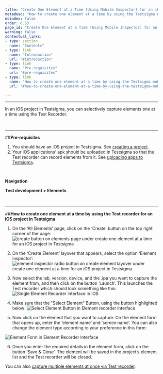 ```yaml
---
title: "Create One Element at a Time (Using Mobile Inspector) for an iOS Project"
metadesc: "How to create one element at a time by using the Testsigma mobile inspector for an iOS project in Testsigma."
noindex: false
order: 6.53
page_id: "Create One Element at a Time (Using Mobile Inspector) for an iOS Project"
warning: false
contextual_links:
- type: section
  name: "Contents"
- type: link
  name: "Introduction"
  url: "#introduction"
- type: link
  name: "Pre-requisites"
  url: "#pre-requisites"
- type: link
  name: "How to create one element at a time by using the Testsigma mobile inspector for an iOS project in Testsigma"
  url: "#how-to-create-one-element-at-a-time-by-using-the-testsigma-mobile-inspector-for-an-ios-project-in-testsigma"

---
```



---
In an iOS project in Testsigma, you can selectively capture elements one at a time using the Test Recorder.

<br>

---
##**Pre-requisites**
1. You should have an iOS project in Testsigma. See [creating a project](https://testsigma.com/docs/projects/overview/).
2. Your iOS applications’ apk should be uploaded in Testsigma so that the Test recorder can record elements from it. See [uploading apps to Testsigma](https://testsigma.com/docs/uploads/upload-apps/).

<br>

**Navigation**

**Test development > Elements**

<br>

---
##**How to create one element at a time by using the Test recorder for an iOS project in Testsigma**
1. On the ‘All Elements’ page, click on the ‘Create’ button on the top right corner of the page:
![create button on elements page under create one element at a time for an iOS project in Testsigma](https://s3.amazonaws.com/static-docs.testsigma.com/new_images/elements/ios-apps/capture-single-element/create-button-create-one-element-ios-testsigma.png)

2. On the ‘Create Element’ layover that appears, select the option ‘Element Inspector’:
![element inspector radio button on create element layover under create one element at a time for an iOS project in Testsigma](https://s3.amazonaws.com/static-docs.testsigma.com/new_images/elements/ios-apps/capture-single-element/element-inspector-radio-button-create-one-element-ios-testsigma.png)


3. Now select the lab, version, device, and the .ipa you want to capture the element from, and then click on the button ‘Launch’. This launches the Test recorder which should look something like this:
![Single Element Recorder Interface in iOS](https://s3.amazonaws.com/static-docs.testsigma.com/new_images/elements/ios-apps/capture-single-element/ios-single-element-recorder-interface.png)

4. Make sure that the "Select Element" Button, using the button highlighted below:
![Select Element Button in Element recorder interface](https://s3.amazonaws.com/static-docs.testsigma.com/new_images/elements/ios-apps/capture-single-element/ios-single-element-recorder-interface-select-button.png)

5. Now click on the element that you want to capture. On the element form that opens up, enter the ‘element name’ and ‘screen name’. You can also change the element type according to your preference in this form:

![Element Form in Element Recorder Interface](https://s3.amazonaws.com/static-docs.testsigma.com/new_images/elements/ios-apps/capture-single-element/ios-single-element-recorder-interface-element-form.png)

6. Once you enter the required details in the element form, click on the button ‘Save & Close’. The element will be saved in the project’s element list and the Test recorder will be closed. 

You can also [capture multiple elements at once via Test recorder](https://testsigma.com/docs/elements/ios-apps/record-multiple-elements/).